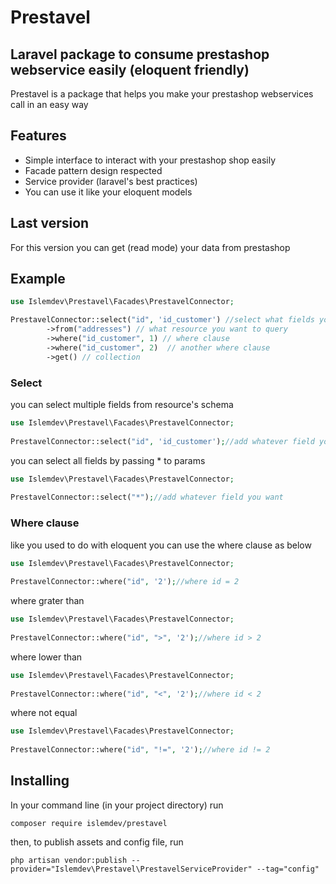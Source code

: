 # Prestavel
## Laravel package to consume prestashop webservice easily (eloquent friendly)

Prestavel is a package that helps you make your prestashop webservices call in an easy way


## Features

- Simple interface to interact with your prestashop shop easily
- Facade pattern design respected
- Service provider (laravel's best practices)
- You can use it like your eloquent models

## Last version
For this version you can get (read mode) your data from prestashop

## Example
````php
use Islemdev\Prestavel\Facades\PrestavelConnector;

PrestavelConnector::select("id", 'id_customer') //select what fields you want
        ->from("addresses") // what resource you want to query
        ->where("id_customer", 1) // where clause
        ->where("id_customer", 2)  // another where clause
        ->get() // collection
````

### Select
you can select multiple fields from resource's schema
````php
use Islemdev\Prestavel\Facades\PrestavelConnector;
 
PrestavelConnector::select("id", 'id_customer');//add whatever field you want
````

you can select all fields by passing * to params
````php
use Islemdev\Prestavel\Facades\PrestavelConnector;
 
PrestavelConnector::select("*");//add whatever field you want
````

### Where clause
like you used to do with eloquent you can use the where clause as below
````php
use Islemdev\Prestavel\Facades\PrestavelConnector;
 
PrestavelConnector::where("id", '2');//where id = 2
````
where grater than
````php
use Islemdev\Prestavel\Facades\PrestavelConnector;
 
PrestavelConnector::where("id", ">", '2');//where id > 2
````

where lower than
````php
use Islemdev\Prestavel\Facades\PrestavelConnector;
 
PrestavelConnector::where("id", "<", '2');//where id < 2
````

where not equal
````php
use Islemdev\Prestavel\Facades\PrestavelConnector;
 
PrestavelConnector::where("id", "!=", '2');//where id != 2
````


## Installing
In your command line (in your project directory) run
````
composer require islemdev/prestavel
````

then, to publish assets and config file, run
````
php artisan vendor:publish --provider="Islemdev\Prestavel\PrestavelServiceProvider" --tag="config"
````

